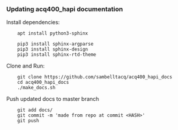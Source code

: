 ### Updating acq400_hapi documentation

Install dependencies:
```
    apt install python3-sphinx

    pip3 install sphinx-argparse
    pip3 install sphinx-design
    pip3 install sphinx-rtd-theme
```

Clone and Run:
```
    git clone https://github.com/sambelltacq/acq400_hapi_docs
    cd acq400_hapi_docs
    ./make_docs.sh
```

Push updated docs to master branch

```
    git add docs/
    git commit -m 'made from repo at commit <HASH>'
    git push
```